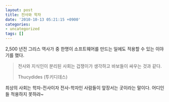 ```yaml
---
layout: post
title: 전사와 학자
date: '2010-10-13 05:21:15 +0900'
categories:
- uncategorized
tags: []
---
```

2,500 년전 그리스 역사가 중 한명이 소프트웨어를 만드는 일에도 적용할 수 있는 이야기를 했다. 

> 전사와 지식인이 분리된 사회는 겁쟁이가 생각하고 바보들이 싸우는 것과 같다. <footer>Thucydides (투키디데스)</footer>

최상의 사회는 학자-전사이자 전사-학자인 사람들이 앞장서는 곳이라는 말이다. 어디인들 적용하지 못하랴~
